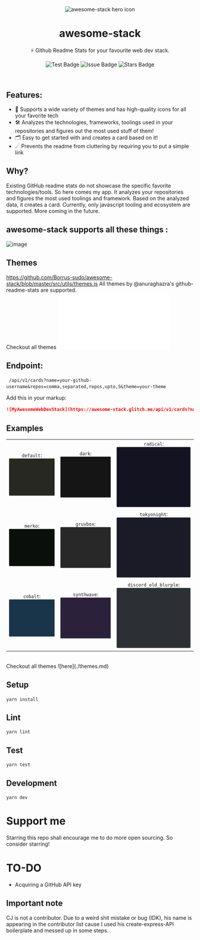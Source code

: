 <p align="center">
<img width="100px" src="https://api.iconify.design/logos:stackshare.svg" align="center" alt="awesome-stack hero icon" />
<h1 align="center">awesome-stack</h1>
<p align="center">⚡ Github Readme Stats for your favourite web dev stack.</p>
  <p align="center">
    <img src="https://github.com/Borrus-sudo/awesome-stack/actions/workflows/test.yml/badge.svg" align="center" alt="Test Badge" />
    <img src="https://img.shields.io/github/issues/Borrus-sudo/awesome-stack" align="center" alt="Issue Badge" />
    <img src="https://img.shields.io/github/stars/Borrus-sudo/awesome-stack" align="center" alt="Stars Badge" />
  </p>
</p>

<br/>

## Features:
- 🌈 Supports a wide variety of themes and has high-quality icons for all your favorite tech  <br/>
- 🛠 Analyzes the technologies, frameworks, toolings used in your repositories and figures out the most used stuff of them! <br/>
- 🗂 Easy to get started with and creates a card based on it! <br/>
- ☄ Prevents the readme from cluttering by requiring you to put a simple link

## Why?

Existing GitHub readme stats do not showcase the specific favorite technologies/tools. So here comes my app. It analyzes your repositories and figures the most used toolings and framework. Based on the analyzed data, it creates a card. Currently, only javascript tooling and ecosystem are supported. More coming in the future.

## awesome-stack supports all these things :
![image](https://user-images.githubusercontent.com/58482194/129444524-1ee688b5-8b4d-47c7-9c0d-cbbc565a1cee.png)

## Themes 
https://github.com/Borrus-sudo/awesome-stack/blob/master/src/utils/themes.js
All themes by @anuraghazra's github-readme-stats are supported. <br/>
Checkout all themes ![here](./themes.md)

## Endpoint:

` /api/v1/cards?name=your-github-username&repos=comma,separated,repos,upto,5&theme=your-theme`

Add this in your markup:
```markdown
![MyAwesomeWebDevStack](https://awesome-stack.glitch.me/api/v1/cards?name=Borrus-sudo&repos=jsgandalf,vue-generator-graph,awesome-stack&theme=dracula)
```
## Examples
|||| 
 |:--:|:--:|:--:| 
| `default`: <br/> ![default](./examples/themes/default.svg) | `dark`: <br/> ![dark](./examples/themes/dark.svg) | `radical`: <br/> ![radical](./examples/themes/radical.svg) | 
| `merko`: <br/> ![merko](./examples/themes/merko.svg) | `gruvbox`: <br/> ![gruvbox](./examples/themes/gruvbox.svg) | `tokyonight`: <br/> ![tokyonight](./examples/themes/tokyonight.svg) | `onedark`: <br/> ![onedark](./examples/themes/onedark.svg) | 
| `cobalt`: <br/> ![cobalt](./examples/themes/cobalt.svg) | `synthwave`: <br/> ![synthwave](./examples/themes/synthwave.svg)  | `discord_old_blurple`: <br/> ![discord_old_blurple](./examples/themes/discord_old_blurple.svg) 
<br/>
Checkout all themes ![here](./themes.md)

## Setup

```
yarn install
```

## Lint

```
yarn lint
```

## Test

```
yarn test
```

## Development

```
yarn dev
```

# Support me

Starring this repo shall encourage me to do more open sourcing. So consider starring!

# TO-DO

- Acquiring a GitHub API key

## Important note
CJ is not a contributor. Due to a weird shit mistake or bug (IDK), his name is appearing in the contributor list cause I used his create-express-API boilerplate and messed up in some steps.
